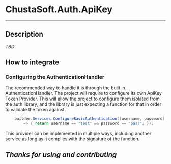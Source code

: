 # ChustaSoft.Auth.ApiKey
---

## Description

_TBD_



## How to integrate

### Configuring the AuthenticationHandler

The recommended way to handle it is through the built in AuthenticationHandler. The project will require to configure its own ApiKey Token Provider. 
This will allow the project to configure them isolated from the auth library, and the library is just expecting a function for that in order to validate the token against.

```csharp
	builder.Services.ConfigureBasicAuthentication((username, password) 
		=> { return username == "test" && password == "pass"; });
```

This provider can be implemented in multiple ways, including another service as long as it complies with the signature of the function.


*Thanks for using and contributing*
---
